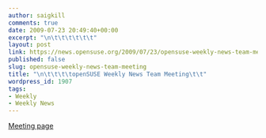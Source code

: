```yaml
---
author: saigkill
comments: true
date: 2009-07-23 20:49:40+00:00
excerpt: "\n\t\t\t\t\t\t"
layout: post
link: https://news.opensuse.org/2009/07/23/opensuse-weekly-news-team-meeting/
published: false
slug: opensuse-weekly-news-team-meeting
title: "\n\t\t\t\topenSUSE Weekly News Team Meeting\t\t"
wordpress_id: 1907
tags:
- Weekly
- Weekly News
---
```

[Meeting page](http://en.opensuse.org/OpenSUSE_Weekly_News/Meetings)		
